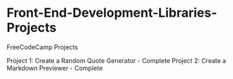 # Front-End-Development-Libraries-Projects
FreeCodeCamp Projects

Project 1: Create a Random Quote Generator - Complete
Project 2: Create a Markdown Previewer - Complete
